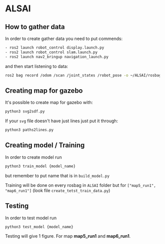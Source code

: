 # ALSAI

## How to gather data

In order to create gather data you need to put commends:
```bash
- ros2 launch robot_control display.launch.py
- ros2 launch robot_control slam.launch.py
- ros2 launch nav2_bringup navigation_launch.py 
```

and then start listening to data:
```bash
ros2 bag record /odom /scan /joint_states /robot_pose -o ~/ALSAI/rosbags/{name_for_rosbag}
```

## Creating map for gazebo
It's possible to create map for gazebo with:

```bash
python3 svg2sdf.py
```

If your ``svg`` file doesn't have just lines just put it through:

```bash
python3 paths2lines.py
```

## Creating model / Training
In order to create model run 
```bash
python3 train_model {model_name}
```
but remember to put name that is in ``build_model.py``

Training will be done on every rosbag in ``ALSAI`` folder but for ``["map5_run1", "map6_run1"]`` (look file ``create_tetst_train_data.py``)

## Testing
In order to test model run 
```bash
python3 test_model {model_name}
```
Testing will give 1 figure. For map **map5_run1** and **map6_run1**.